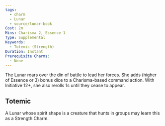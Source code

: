 ```yaml
---
tags:
  - charm
  - Lunar
  - source/lunar-book
Cost: 2m
Mins: Charisma 2, Essence 1
Type: Supplemental
Keywords:
  - Totemic (Strength)
Duration: Instant
Prerequisite Charms:
  - None
---
```

The Lunar roars over the din of battle to lead her forces. She adds (higher of Essence or 3) bonus dice to a Charisma-based command action. With Initiative 12+, she also rerolls 1s until they cease to appear. 
## Totemic 

A Lunar whose spirit shape is a creature that hunts in groups may learn this as a Strength Charm.